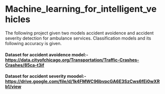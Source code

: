 # Machine_learning_for_intelligent_vehicles

The following project given two models accident avoidence and accident severity detection for ambulance services. Classification models and its following accuracy is given.

#### Dataset for accident avoidence model:- https://data.cityofchicago.org/Transportation/Traffic-Crashes-Crashes/85ca-t3if

#### Dataset for accident severity moodel:- https://drive.google.com/file/d/1k4FMWC96bvpcGA6E3SzCws6fEi0wXRb1/view
